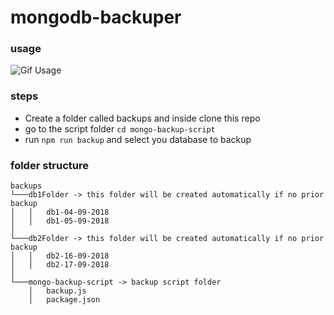 # mongodb-backuper

### usage

![Gif Usage](https://i.gyazo.com/2bf649cf144a263594a95493aa6af99d.gif)

### steps
* Create a folder called backups and inside clone this repo
* go to the script folder `cd mongo-backup-script`
* run `npm run backup` and select you database to backup


### folder structure 
```
backups   
└───db1Folder -> this folder will be created automatically if no prior backup
│   │   db1-04-09-2018
│   │   db1-05-09-2018
│   
└───db2Folder -> this folder will be created automatically if no prior backup
│   │   db2-16-09-2018
│   │   db2-17-09-2018
│   
└───mongo-backup-script -> backup script folder
    │   backup.js
    │   package.json
```

